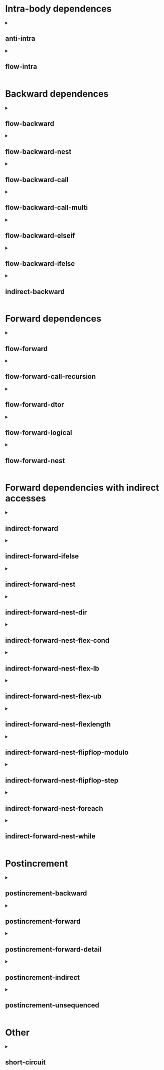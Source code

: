 




# Intra-body dependences

<details>
<summary><h2>anti-intra</h2></summary>

Dependencies not carried by the loop-to-be-vectorized should be preserved, even if carried in a nested loop.

### Code
```c
void func(int n, double A[restrict]) {
#pragma omp simd simdlen(2)
     for (int i = 0; i < 2*n; ++i) {
S1:    use(A[i]);
S2:    A[i] = gen();
     }
}
```

### Dependencies

<ol type="a">
  <li><code>S1(s) -> S2(s)</code> (anti, scalar, intra-body, "lexically forward")
<pre>
dependence distance:        (0)
2d+1 dependence distance: (0,0,1) (lexicographically positive)
Body-only 2d+1 distance:      (1) (lexicographically positive)
</pre>
</li>
</ol>


### Expression-wise vectorization
```c
for (int i = 0; i < 2*n; i+=2) {
  load (A[i], A[i+1]) -> use()
  store (A[i], A[i+1]) <- gen()
}
```
</details>
















<details>
<summary><h2>flow-intra</h2></summary>

Dependencies not carried by the loop-to-be-vectorized should be preserved, even if carried in a nested loop.

### Code
```c
void func(int n, double A[restrict], double B[restrict]) {
#pragma omp simd simdlen(2)
     for (int i = 0; i < 2*n; ++i) {
S:    float a = A[i];
T:    B[i] = a;
     }
}
```
</details>






# Backward dependences

<details>
<summary><h2>flow-backward</h2></summary>

Loop with "lexically-backward" loop-carried dependency

### Code
```c
void func(int n, double A[restrict]) {
#pragma omp simd simdlen(2)
     for (int i = 0; i < 2*n; ++i) {
S1:    use(A[i]);
S2:    A[i+1] = gen();
     }
}
```

### Expression-wise vectorization (invalid)
```c
for (int i = 0; i < 2*n; i+=2) {
  load  {A[i],   A[i+1]} -> use()
  store {A[i+1], A[i+2]} <- gen()
}
```

### Expression-wise vectorization (valid)
```c
for (int i = 0; i < 2*n; i+=2) {
  load  (A[i]  , A[i+1]) -> use()
  store (A[i+1], A[i+2]) <- gen()
}
```
by instruction reordering within the loop body, possible with any mid-end pass.
</details>


<details>
<summary><h2>flow-backward-nest</h2></summary>
Same as flow-backward, but inversed statement order by nesting into another loop,

### Code
```c
void func(int n, double A[restrict]) {
#pragma omp simd simdlen(2)
     for (int i = 0; i < 2*n; ++i) {
       for (int j = 0; j < 2; ++j) {
S1:      if (j == 1) A[i+1] = gen();
S2:      if (j == 0) use(A[i]);
       }
     }
}
```
</details>




<details>
<summary><h2>flow-backward-call</h2></summary>

Same as flow-carried-backward, but inversed statement order by calling an inlined function.

### Code
```c
void func(int n, double A[restrict]) {
#pragma omp simd simdlen(2)
     for (int i = 0; i < 2*n; ++i) {
       auto call = [&]() [[gnu::always_inline]] {
S1:      A[i+1] = gen();
       };
S2:    use(A[i]);
S3:    call();
     }
}
```
</details>





<details>
<summary><h2>flow-backward-call-multi</h2></summary>

Call the same function multiple times.
The same lexical statement used for different dependencies.

### Code
```c
void func(int n, double A[restrict]) {
#pragma omp simd simdlen(2)
     for (int i = 0; i < 2*n; ++i) {
       auto call = [&](int j) [[gnu::always_inline]] {
a:       A[j] = gen();
b:       use(A[j+1]);
       };
S1:    call(i);
S2:    call(i+1);
     }
}
```
</details>





<details>
<summary><h2>flow-backward-elseif</h2></summary>

 Loop with "lexically-backward" loop-carried dependency, non-dominating gen() and use() and effectively reversed order

### Code
```c
#pragma omp simd simdlen(2)
     for (int i = 0; i < 2*n; ++i) {
       if (i%2 == 0) {
S1:      A[i+1] = gen();
       } else {
S2:      use(A[i]);
       }
     }
}
```
</details>






<details>
<summary><h2>flow-backward-ifelse</h2></summary>
Loop with "lexically-backward" loop-carried dependency, non-dominating gen() and use() through conditional.
There is no semantic execution order of S1 and S2 since they are never both executed in an iteration.
While source code order can be used here, there are countless variants that where S2 comes before S1 in the source (e.g. preprocessor, call, inner loop, ...)
Would need to explicitly define

   1. For the purpose of if-conversion/vectorization, the if-part is considered to executed before the else part.
   2. An OpenMP program that depends on the order of then then and else parts of a condition is not conformant (-> can break dependencies that result from any order)

### Code
```c
#pragma omp simd simdlen(2)
     for (int i = 0; i < 2*n; ++i) {
       if (i%2 == 0) {
S1:      A[i+1] = gen();
       } else {
S2:      use(A[i]);
       }
     }
}
```
</details>




<details>
<summary><h2>indirect-backward</h2></summary>
Loop with unknown dependencies due to indirect accesses.

### Code
```c
#pragma omp simd simdlen(2)
     for (int i = 0; i < 2*n; ++i) {
S1:    use(A[P[i]]);
S2:    A[Q[i]] = gen();
     }
}
```
</details>







# Forward dependences

<details>
<summary><h2>flow-forward</h2></summary>

Loop with simple loop-carried dependency

### Code
```c
#pragma omp simd simdlen(2)
     for (int i = 0; i < 2*n; ++i) {
S1:    A[i+1] = gen();
S2:    use(A[i]);
     }
}
```

### Expression-wise vectorization
```c
for (int i = 0; i < 2*n; i+=2) {
  store {A[i+1], A[i+2]} <- gen()
  load  {A[i],   A[i+1]} -> use()
}
```
</details>



<details>
<summary><h2>flow-forward-call-recursion</h2></summary>

Recursion with non-constant call depth.
This is a tail-recursion but is shouldn't matter.
Does not even work with 2d+1 cordinates, d is unbounded.

### Code
```c
void func(int n, double A[restrict]) {
#pragma omp simd simdlen(2)
     for (int i = 0; i < 2*n; ++i) {
       auto call = [](int j) [[gnu::always_inline]] {
         A[i+1] = gen(i+j);
         if (j > 1) call(j-1);
       };
       call(i);
       use(A[i]);
     }
}
```
</details>




<details>
<summary><h2>flow-forward-dtor</h2></summary>

Reserse lexical order through dtors.
Dtors executed in reverse order.

### Code
```c
void func(int n, double A[restrict]) {
#pragma omp simd simdlen(2)
     for (int i = 0; i < 2*n; ++i) {
        std::unique_ptr<char, void(*)(char*)> a(&irrelevant, [&](char* ptr) {
S1:            use(A[i]);
        });
        std::unique_ptr<char, void(*)(char*)> p(&irrelevant, [&](char* ptr) {
S2:            A[i+1] = gen();
        });
     }
}
```
</details>






<details>
<summary><h2>flow-forward-logical</h2></summary>

Loop where counter and logical iteration number are different.
This should still be a simple loop-carried dependency

### Code
```c
void func(int n, double A[restrict]) {
#pragma omp simd simdlen(2)
     for (int i = 2*n-1; i >= 0; --i) {
S1:    A[i-1] = gen();
S2:    use(A[i]);
     }
}
```
</details>





<details>
<summary><h2>flow-forward-nest</h2></summary>

Like flow-carried-forward, but lexically inverted using a nested loop

### Code
```c
void func(int n, double A[restrict]) {
#pragma omp simd simdlen(2)
     for (int i = 0; i < 2*n; ++i) {
       for (int j = 0; j < 2; ++j) {
S1:      if (j == 1) use(A[i]);
S2:      if (j == 0) A[i+1] = gen();
       }
     }
}
```
</details>




# Forward dependencies with indirect accesses

<details>
<summary><h2>indirect-forward</h2></summary>

Loop with unknown dependencies due to indirect accesses.

### Code
```c
void func(int n, int P[restrict], int Q[restrict], double A[restrict]) {
#pragma omp simd simdlen(2)
     for (int i = 0; i < 2*n; ++i) {
S1:    A[P[i]] = gen();
S2:    use(A[Q[i]]);
     }
}
```
</details>




<details>
<summary><h2>indirect-forward-ifelse</h2></summary>

Loop with unknown dependencies due to indirect accesses with conditional execution.

### Code
```c
void func(int n, bool C[restrict], int P[restrict], int Q[restrict], double A[restrict]) {
#pragma omp simd simdlen(2)
     for (int i = 0; i < 2*n; ++i) {
       if (C[i]) {
S1:      A[P[i]] = gen();
       } else {
S2:      use(A[Q[i]]);
       }
     }
}

```
</details>





<details>
<summary><h2>indirect-forward-nest</h2></summary>

Loop with unknown dependencies due to indirect accesses, lexically reversed using a loop nest.


### Code
```c
#pragma omp simd simdlen(2)
     for (int i = 0; i < 2*n; ++i) {
       for (int j = 0; j < 2; ++j) {
S1:      if (j==1) use(A[Q[i]]);
S2:      if (j==0) A[P[i]] = gen();
       }
     }
}
```
</details>


<details>
<summary><h2>indirect-forward-nest-dir</h2></summary>

Loop with unknown dependencies due to indirect accesses, execution order selected by runtime variable.
Equivalently, imagine `dir` changing the direction of the j-loop to counting downwards.

### Code
```c
void func(int n, int dir, int P[restrict], int Q[restrict], double A[restrict]) {
#pragma omp simd simdlen(2)
     for (int i = 0; i < 2*n; ++i) {
       for (int j = 0; j < 2; ++j) {
S1:      if (j==!!dir) A[P[i]] = gen();
S2:      if (j==!dir)  use(A[Q[i]]);
       }
     }
}
```
</details>



<details>
<summary><h2>indirect-forward-nest-flex-cond</h2></summary>

Number of executions of S2 varies between loops:
Difference caused by conditional.

### Code
```c
void func(int n, int P[restrict], int Q[restrict], double A[restrict]) {
#pragma omp simd simdlen(2)
     for (int i = 0; i < 2*n; ++i) {
S1:    A[P[i]] = gen(i);
       for (int j = 0; j < 2; ++j) {
S2:      if (j >= i) use(A[Q[2*i+j]]);
       }
     }
}

```
</details>


<details>
<summary><h2>indirect-forward-nest-flex-lb</h2></summary>

Number of executions of S2 varies between loops:
Difference caused by dependent lower bound, semantically identical to indirect-forward-nest-flex-cond.

### Code
```c
void func(int n, int P[restrict], int Q[restrict], double A[restrict]) {
#pragma omp simd simdlen(2)
     for (int i = 0; i < 2*n; ++i) {
S1:    A[P[i]] = gen(i);
       for (int j = i; j < 2; ++j) {
S2:      use(A[Q[2*i+j]]);
       }
     }
}
```
</details>

<details>
<summary><h2>indirect-forward-nest-flex-ub</h2></summary>

Number of executions of S2 varies between loops:
Difference caused by dependent upper bound, semantically identical to indirect-forward-nest-flex-cond.

### Code
```c
void func(int n, int P[restrict], int Q[restrict], double A[restrict]) {
#pragma omp simd simdlen(2)
     for (int i = 0; i < 2*n; ++i) {
S1:    A[P[i]] = gen(i);
       for (int j = 0; j+i < 2; ++j) {
S2:      use(A[Q[2*i+1+j]]);
       }
     }
}
```
</details>



<details>
<summary><h2>indirect-forward-nest-flexlength</h2></summary>

Loop with unknown dependencies due to indirect accesses and a nested loop with variable trip count.
Shows that a linearization of a 2d+1 coordinate is not feasible -- S2 would get indices that match other (or non-existing) source statements in other iterations.
The j-loop has redundant iterations, but imagine it being full of other uses; don't want the example to become more complicated than necessary.

### Code
```c
void func(int n, int P[restrict], int Q[restrict], double A[restrict]) {
#pragma omp simd simdlen(2)
     for (int i = 0; i < 2*n; ++i) {
       for (int j = 0; j < 2*i; ++j) {
S1:      A[P[i]] = gen(j); // Always same address, so it's effectively  `if(i > 0) A[P[i]] = gen(2*i-1)`
       }
S2:    use(A[Q[i]]);
     }
}
```
</details>




<details>
<summary><h2>indirect-forward-nest-flipflop-modulo</h2></summary>

Loop with unknown dependencies due to indirect accesses, execution order switched during execution.
Equivalently, imagine `i%2` changing the direction of the j-loop to counting downwards.

### Code
```c
void func(int n, int dir, int P[restrict], int Q[restrict], double A[restrict]) {
#pragma omp simd simdlen(2)
     for (int i = 0; i < 2*n; ++i) {
       for (int j = 0; j < 2; ++j) {
S1:      if (j==i%2) A[P[i]] = gen();
S2:      if (j!=i%2) use(A[Q[i]]);
       }
     }
}
```
</details>


<details>
<summary><h2>indirect-forward-nest-flipflop-step</h2></summary>

Like indirect-forward-nest-flipflop1, but order reversal reached by inversing the loop.

 * First iteration:  for (int j = 0; j < 2; j+=1)
 * Second iteration: for (int j = 2; 0 <= j; j+=-1)

This is vectorizable, e.g. by normalizing the loop iteration variable or unrolling the inner loop.

### Code
```c
void func(int n, int dir, int P[restrict], int Q[restrict], double A[restrict]) {
#pragma omp simd simdlen(2)
     for (int i = 0; i < 2; ++i) {
       for (int j = 2*i; 0 <= j && j < 2; j+=1-2*i) { // Does not need to be an OpenMP canonical loop nest.
S1:      if (j==0) A[P[i]] = gen();
S2:      if (j!=0) use(A[Q[i]]);
       }
     }
}
```
</details>



<details>
<summary><h2>indirect-forward-nest-foreach</h2></summary>

Nested foreach-loop with non-numeric loop iteration "identifier".

### Code
```c
void func(int n, int P[restrict], int Q[restrict], double A[restrict]) {
   std::unordered_set<std::string> rope[2] = { {"mark", "my"}, {"my", "words"} };

#pragma omp simd simdlen(2)
     for (int i = 0; i < 2*n; ++i) {
       for (std::string s : rope[i]) {
S1:      A[hash(s)] = gen(s); // A[hash("my")] = gen("my"); the same statement for both occurances of "my".
       }
S2:    use(A[Q[i]]);
     }
}
```
</details>



<details>
<summary><h2>indirect-forward-nest-while</h2></summary>

Nested loop with data-dependent (and possibly infinite) exit condition.

### Code
```c
void func(int n, int P[restrict], int Q[restrict], double A[restrict]) {
#pragma omp simd simdlen(2)
     for (int i = 0; i < 2*n; ++i) {
       while (A[P[i]] >= epsilon) {
S1:      A[P[i]] = gen();
       }
S2:    use(A[Q[i]]);
     }
}
```
</details>





# Postincrement

<details>
<summary><h2>postincrement-backward</h2></summary>

loop-carried backward dependency (not vectorized LLVM)
Without -ffast-math, increment and decrement order must not be exchanged.

### Code
```c
void func(int n, double A[restrict]) {
#pragma omp simd simdlen(2)
     for (int i = 0; i < 2*n; ++i) {
S1:    A[i]--;
S2:    A[i+1]++;
     }
}
```
</details>


<details>
<summary><h2>postincrement-forward</h2></summary>

loop-carried forward depdency (vectorized by LLVM)
Without -ffast-math, increment and decrement order must not be exchanged.

### Code
```c
void func(int n, long A[restrict]) {
#pragma omp simd simdlen(2)
     for (int i = 0; i < 2*n; ++i) {
S1:    A[i+1]++;
S2:    A[i]--;
     }
}
```
</details>


<details>
<summary><h2>postincrement-forward-detail</h2></summary>

Order of evaluation unsequenced in C/C++.
Without -ffast-math, increment and decrement order must not be exchanged.

### Code
```c
void func(int n, double A[restrict]) {
#pragma omp simd simdlen(2)
     for (int i = 0; i < 2*n; ++i) {
S1a:    long a = A[i+1];
S1b:    A[i+1] = a + 1;

S2a:    long b = A[i];
S2b:    A[i] = a - 1;
     }
}
```
</details>


<details>
<summary><h2>postincrement-indirect</h2></summary>

Loop with unknown dependencies due to indirect accesses.

### Code
```c
void func(int n, int P[restrict], int Q[restrict], long A[restrict]) {
#pragma omp simd simdlen(2)
     for (int i = 0; i < 2*n; ++i) {
S1:    A[P[i]]++;
S2:    A[Q[i]]--;
     }
}
```

### Possible Calling code

These indices make `func()` identical to postincrement-forward (i.e. only "lexical forward dependencies").
Without -ffast-math, increment and decrement order must not be exchanged.
Vectorizing it requires a recurrance variable.
```c
void test(int n, double A[restrict]) {
  int P[2*n], Q[2*n];
  for (int i = 0; i < 2*n; ++i) {
    P[i] = i + 1;
    Q[i] = i;
  }
  func(n, P, Q, A);
}
```
</details>




<details>
<summary><h2>postincrement-unsequenced</h2></summary>

Order of evaluation unsequenced in C/C++.
Note that the result is well-defined since withing the same statement execution, A[i], A[i+1] and B[i] (by __restrict) are different memory locations.

### Code
```c
void func(int n, long A[restrict], long B[restrict]) {
#pragma omp simd simdlen(2)
     for (int i = 0; i < 2*n; ++i) {
       B[i] = /*S1*/A[i+1]++ + /*S2*/A[i]--;
     }
}
```
</details>



# Other

<details>
<summary><h2>short-circuit</h2></summary>

Fortran allows, but does not mandate short-circuiting
of boolean expressions. `sub` has a loop-carried dependency
if the compiler does not use short-curcuiting, but can be
vectorized if the compiler short-circuits.

Observe this example being vectorized (or not) by gfortran with
gfortran -fopenmp short-circuit.f90 -Ofast -msse2 -ftree-vectorize -fopt-info-vec-missed -c -fno-frontend-optimize
(leave the last option away to enable short-circuiting)

```f90
! A function that always returns true, and has a side-effect
! since it modifies its input variable
function gen_ret_true(a)
    logical :: gen_ret_true
    double precision :: a
    a = 1.0
    gen_ret_true = .true.
end function

! A function that modifies its input variable in a different
! way than gen_ret_true. The return value of this function
! does not matter.
function gen(a)
    logical :: gen
    double precision :: a
    a = 2.0
    gen = .true.
end function

! A function that has a loop that can or cannot be vectorized
! depending on whether the compiler short-circuits the boolean
! expression in the loop body.
subroutine sub(n, a)
    integer :: i, n
    double precision, dimension(n) :: a
    logical :: irrelevant, gen_ret_true, gen

    !$omp simd simdlen(2) private(b)
    do i=1,n-1
        irrelevant = gen_ret_true(A(i)) .or. gen(A(i+1))
    end do
    irrelevant = gen_ret_true(A(n))
end subroutine

program main
    integer, parameter :: n = 4
    double precision, dimension(n) :: a
    a = 0
    call sub(n, a)
    write(*,*) a
end program
```

</details>
